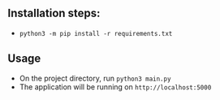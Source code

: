 ## Installation steps:
- ```python3 -m pip install -r requirements.txt```

## Usage

- On the project directory, run ```python3 main.py```
- The application will be running on ```http://localhost:5000```
